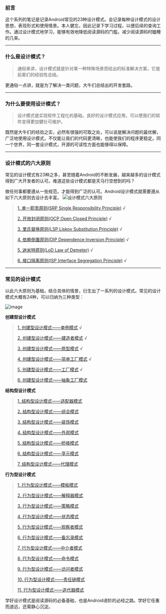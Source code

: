 ### 前言
这个系列的笔记是记录Android常见的23种设计模式。会记录每种设计模式的设计思想，表现形式和使用情景。本人健忘，因此记录下学习过程，以便后续的查询工作。通过设计模式地学习，能够有效地降低阅读源码的门槛，减少阅读源码时瞌睡的几率。

---

### 什么是设计模式？
>通俗来讲，设计模式就是针对某一种特殊场景而给出的标准解决方案，它是前辈们的经验性总结。

更通俗一点讲，就是为了解决一类问题，大牛们总结出的开发套路。

---

### 为什么要使用设计模式？
>设计模式是实现软件工程化的基础。良好的设计模式应用，可以使我们的软件变得更加健壮可维护。

既然是大牛们的经验之实，必然有很强的可取之处，可以说是解决问题的最优解，广泛地使用设计模式，不仅能让我们的代码更清晰，也能使我们的程序更稳定。同一个世界，同一套设计模式，开源的可读性方面也能够得以保障。

---

### 设计模式的六大原则
常见的设计模式有23种之多，甚至随着Android的不断发展，越来越多的设计模式得到广大开发者的认可。难道这些设计模式都是天马行空想到的吗？

做任何事都要遵从一些规范，才能得到广泛的认可。Android设计模式就需要遵从如下六大原则去设计去丰富。
![设计模式六大原则](http://7xslhx.com1.z0.glb.clouddn.com/android_pic/%E5%85%AD%E5%A4%A7%E5%8E%9F%E5%88%99.png)

> [1. 单一职责原则(SRP Single Responsibility Principle)](https://github.com/ColdPuppy/Android-Notes/blob/master/Android-Design-Pattern/%E5%85%AD%E5%A4%A7%E8%AE%BE%E8%AE%A1%E5%8E%9F%E5%88%99%E4%B9%8B%E5%8D%95%E4%B8%80%E8%81%8C%E8%B4%A3%E5%8E%9F%E5%88%99.md) √
> 
> [2. 开放封闭原则(OCP Open Closed Principle)](https://github.com/ColdPuppy/Android-Notes/blob/master/Android-Design-Pattern/%E5%85%AD%E5%A4%A7%E8%AE%BE%E8%AE%A1%E5%8E%9F%E5%88%99%E4%B9%8B%E5%BC%80%E6%94%BE%E5%B0%81%E9%97%AD%E5%8E%9F%E5%88%99.md) √
> 
> [3. 里氏替换原则(LSP Liskov Substitution Principle)](https://github.com/ColdPuppy/Android-Notes/blob/master/Android-Design-Pattern/%E5%85%AD%E5%A4%A7%E8%AE%BE%E8%AE%A1%E5%8E%9F%E5%88%99%E4%B9%8B%E9%87%8C%E6%B0%8F%E6%9B%BF%E6%8D%A2%E5%8E%9F%E5%88%99.md) √
> 
> [4. 依赖倒置原则(DIP Dependence Inversion Principle)](https://github.com/ColdPuppy/Android-Notes/blob/master/Android-Design-Pattern/%E5%85%AD%E5%A4%A7%E8%AE%BE%E8%AE%A1%E5%8E%9F%E5%88%99%E4%B9%8B%E4%BE%9D%E8%B5%96%E5%80%92%E7%BD%AE%E5%8E%9F%E5%88%99.md) √
> 
> [5. 迪米特原则(LoD Law of Demeter)](https://github.com/ColdPuppy/Android-Notes/blob/master/Android-Design-Pattern/%E5%85%AD%E5%A4%A7%E8%AE%BE%E8%AE%A1%E5%8E%9F%E5%88%99%E4%B9%8B%E8%BF%AA%E7%B1%B3%E7%89%B9%E5%8E%9F%E5%88%99.md) √
> 
> [6. 接口隔离原则(ISP Interface Segregation Principle)](https://github.com/ColdPuppy/Android-Notes/blob/master/Android-Design-Pattern/%E5%85%AD%E5%A4%A7%E8%AE%BE%E8%AE%A1%E5%8E%9F%E5%88%99%E4%B9%8B%E6%8E%A5%E5%8F%A3%E9%9A%94%E7%A6%BB%E5%8E%9F%E5%88%99.md) √

---

### 常见的设计模式
以此六大原则为基础，结合具体的情景，衍生出了一系列的设计模式。常见的设计模式大概有24种，可以归纳为三种类型：

![image](http://7xslhx.com1.z0.glb.clouddn.com/android_pic/%E8%AE%BE%E8%AE%A1%E6%A8%A1%E5%BC%8F.png)

**创建型设计模式**

> [1. 创建型设计模式——单例模式](https://github.com/ColdPuppy/Android-Notes/blob/master/Android-Design-Pattern/%E5%88%9B%E5%BB%BA%E5%9E%8B%E8%AE%BE%E8%AE%A1%E6%A8%A1%E5%BC%8F%E4%B9%8B%E5%8D%95%E4%BE%8B%E6%A8%A1%E5%BC%8F.md) √
> 
> [2. 创建型设计模式——建造者模式](https://github.com/ColdPuppy/Android-Notes/blob/master/Android-Design-Pattern/%E5%88%9B%E5%BB%BA%E5%9E%8B%E8%AE%BE%E8%AE%A1%E6%A8%A1%E5%BC%8F%E4%B9%8B%E5%BB%BA%E9%80%A0%E8%80%85%E6%A8%A1%E5%BC%8F.md) √
> 
> [3. 创建型设计模式——原型模式](https://github.com/ColdPuppy/Android-Notes/blob/master/Android-Design-Pattern/%E5%88%9B%E5%BB%BA%E5%9E%8B%E8%AE%BE%E8%AE%A1%E6%A8%A1%E5%BC%8F%E4%B9%8B%E5%8E%9F%E5%9E%8B%E6%A8%A1%E5%BC%8F.md) √
> 
> [4. 创建型设计模式——简单工厂模式](https://github.com/ColdPuppy/Android-Notes/blob/master/Android-Design-Pattern/%E5%88%9B%E5%BB%BA%E5%9E%8B%E8%AE%BE%E8%AE%A1%E6%A8%A1%E5%BC%8F%E4%B9%8B%E7%AE%80%E5%8D%95%E5%B7%A5%E5%8E%82%E6%A8%A1%E5%BC%8F.md) √
> 
> [5. 创建型设计模式——工厂模式](https://github.com/ColdPuppy/Android-Notes/blob/master/Android-Design-Pattern/%E5%88%9B%E5%BB%BA%E5%9E%8B%E8%AE%BE%E8%AE%A1%E6%A8%A1%E5%BC%8F%E4%B9%8B%E5%B7%A5%E5%8E%82%E6%96%B9%E6%B3%95%E6%A8%A1%E5%BC%8F.md) √
> 
> [6. 创建型设计模式——抽象工厂模式]()

**结构型设计模式**

> [1. 结构型设计模式——适配器模式]()
> 
> [2. 结构型设计模式——组合模式]()
> 
> [3. 结构型设计模式——装饰模式]()
> 
> [4. 结构型设计模式——外观模式]()
> 
> [5. 结构型设计模式——桥接模式]()
> 
> [6. 结构型设计模式——享元模式]()
> 
> [7. 结构型设计模式——代理模式]()

**行为型设计模式**

> [1. 行为型设计模式——模板模式]()
> 
> [2. 行为型设计模式——解释器模式]()
> 
> [3. 行为型设计模式——策略模式]()
> 
> [4. 行为型设计模式——状态模式]()
> 
> [5. 行为型设计模式——观察者模式]()
> 
> [6. 行为型设计模式——备忘录模式]()
> 
> [7. 行为型设计模式——中介者模式]()
> 
> [8. 行为型设计模式——命令模式]()
> 
> [9. 行为型设计模式——访问者模式]()
> 
> [10. 行为型设计模式——责任链模式]()
> 
> [11. 行为型设计模式——迭代器模式]()

学好设计模式是阅读源码的必备基础，也是Android进阶的必经之路。学好它任重而道远，还需静心沉淀。
